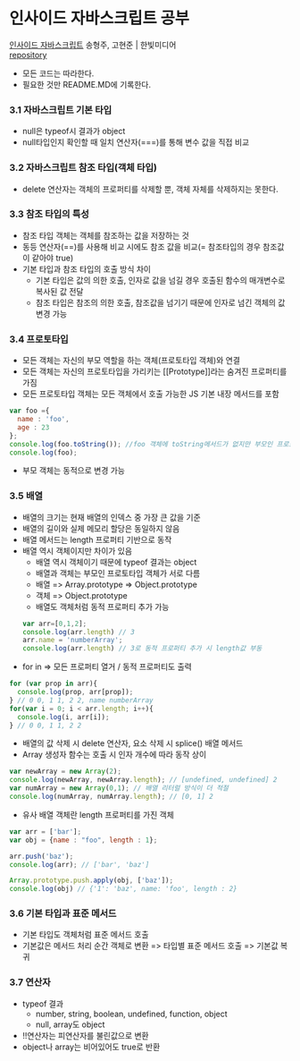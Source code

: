 # 인사이드 자바스크립트 공부
[인사이드 자바스크립트](https://book.naver.com/bookdb/book_detail.nhn?bid=7400243)  송형주, 고현준 | 한빛미디어     
[repository](https://codesandbox.io/s/insidejavascript-98k8g?file=/ch3.3/index.js)

- 모든 코드는 따라한다.
- 필요한 것만 README.MD에 기록한다.

### 3.1 자바스크립트 기본 타입
  - null은 typeof시 결과가 object
  - null타입인지 확인할 때 일치 연산자(===)를 통해 변수 값을 직접 비교
  
### 3.2 자바스크립트 참조 타입(객체 타입)
  - delete 연산자는 객체의 프로퍼티를 삭제할 뿐, 객체 자체를 삭제하지는 못한다.

### 3.3 참조 타입의 특성
  - 참조 타입 객체는 객체를 참조하는 값을 저장하는 것
  - 동등 연산자(==)를 사용해 비교 시에도 참조 값을 비교(= 참조타입의 경우 참조값이 같아야 true)
  - 기본 타입과 참조 타입의 호출 방식 차이
    + 기본 타입은 값의 의한 호출, 인자로 값을 넘길 경우 호출된 함수의 매개변수로 복사된 값 전달
    + 참조 타입은 참조의 의한 호출, 참조값을 넘기기 때문에 인자로 넘긴 객체의 값 변경 가능
    
### 3.4 프로토타입
  - 모든 객체는 자신의 부모 역할을 하는 객체(프로토타입 객체)와 연결
  - 모든 객체는 자신의 프로토타입을 가리키는 [[Prototype]]라는 숨겨진 프로퍼티를 가짐
  - 모든 프로토타입 객체는 모든 객체에서 호출 가능한 JS 기본 내장 메서드를 포함
  ```javaScript
  var foo ={
    name : 'foo',
    age : 23
  };
  console.log(foo.toString()); //foo 객체에 toString메서드가 없지만 부모인 프로토타입객체에 정의되어 있으므로 상속받아 사용
  console.log(foo);
  ```
  - 부모 객체는 동적으로 변경 가능
  
### 3.5 배열
  - 배열의 크기는 현재 배열의 인덱스 중 가장 큰 값을 기준
  - 배열의 길이와 실제 메모리 할당은 동일하지 않음
  - 배열 메서드는 length 프로퍼티 기반으로 동작
  - 배열 역시 객체이지만 차이가 있음
     + 배열 역시 객체이기 때문에 typeof 결과는 object
     + 배열과 객체는 부모인 프로토타입 객체가 서로 다름
     + 배열 => Array.prototype => Object.prototype
     + 객체 => Object.prototype
     + 배열도 객체처럼 동적 프로퍼티 추가 가능
     ```javaScript
     var arr=[0,1,2];
     console.log(arr.length) // 3
     arr.name = 'numberArray';
     console.log(arr.length) // 3로 동적 프로퍼티 추가 시 length값 부동
     ```
  - for in => 모든 프로퍼티 열거 / 동적 프로퍼티도 출력 
  ```javaScript
  for (var prop in arr){
    console.log(prop, arr[prop]);
  } // 0 0, 1 1, 2 2, name numberArray
  for(var i = 0; i < arr.length; i++){
    console.log(i, arr[i]);
  } // 0 0, 1 1, 2 2
  ```
  - 배열의 값 삭제 시 delete 연산자, 요소 삭제 시 splice() 배열 메서드 
  - Array 생성자 함수는 호출 시 인자 개수에 따라 동작 상이
  ```javaScript
  var newArray = new Array(2);
  console.log(newArray, newArray.length); // [undefined, undefined] 2
  var numArray = new Array(0,1); // 배열 리터럴 방식이 더 적절
  console.log(numArray, numArray.length); // [0, 1] 2
  ```
  - 유사 배열 객체란 length 프로퍼티를 가진 객체
  ```javaScript
  var arr = ['bar'];
  var obj = {name : "foo", length : 1};
  
  arr.push('baz');
  console.log(arr); // ['bar', 'baz']
  
  Array.prototype.push.apply(obj, ['baz']);
  console.log(obj) // {'1': 'baz', name: 'foo', length : 2}
  ```
### 3.6 기본 타입과 표준 메서드
  - 기본 타입도 객체처럼 표준 메서드 호출
  - 기본값은 메서드 처리 순간 객체로 변환 => 타입별 표준 메서드 호출 => 기본값 복귀

### 3.7 연산자
  - typeof 결과
    + number, string, boolean, undefined, function, object
    + null, array도 object
  - !!연산자는 피연산자를 불린값으로 변환
  - object나 array는 비어있어도 true로 반환
